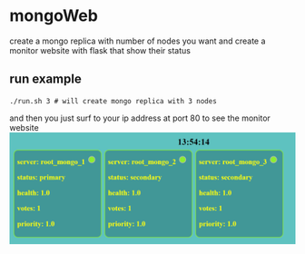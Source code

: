 # mongoWeb
create a mongo replica with number of nodes you want and create a monitor website with flask that show their status

## run example
```
./run.sh 3 # will create mongo replica with 3 nodes
```
and then you just surf to your ip address at port 80 to see the monitor website
![alt text](./images/monitor.png)
